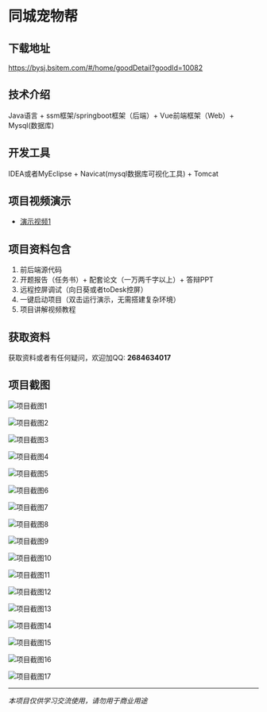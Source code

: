 # 同城宠物帮

## 下载地址
https://bysj.bsitem.com/#/home/goodDetail?goodId=10082

## 技术介绍
Java语言 + ssm框架/springboot框架（后端）+ Vue前端框架（Web）+ Mysql(数据库)

## 开发工具
IDEA或者MyEclipse + Navicat(mysql数据库可视化工具) + Tomcat

## 项目视频演示
- [演示视频1](https://graduation-images.oss-cn-beijing.aliyuncs.com/videos/89%E5%A5%97-3-ssm%E5%BD%95%E5%83%8F/10082_%E5%90%8C%E5%9F%8E%E5%AE%A0%E7%89%A9%E5%B8%AEpf.mp4)

## 项目资料包含
1. 前后端源代码
2. 开题报告（任务书）+ 配套论文（一万两千字以上）+ 答辩PPT
3. 远程控屏调试（向日葵或者toDesk控屏）
4. 一键启动项目（双击运行演示，无需搭建复杂环境）
5. 项目讲解视频教程

## 获取资料
获取资料或者有任何疑问，欢迎加QQ: **2684634017**

## 项目截图
![项目截图1](https://graduation-images.oss-cn-beijing.aliyuncs.com/图片/10082/毕设论坛项目主图.jpg)

![项目截图2](https://graduation-images.oss-cn-beijing.aliyuncs.com/图片/10082/1.png)

![项目截图3](https://graduation-images.oss-cn-beijing.aliyuncs.com/图片/10082/2.png)

![项目截图4](https://graduation-images.oss-cn-beijing.aliyuncs.com/图片/10082/3.png)

![项目截图5](https://graduation-images.oss-cn-beijing.aliyuncs.com/图片/10082/4.png)

![项目截图6](https://graduation-images.oss-cn-beijing.aliyuncs.com/图片/10082/5.png)

![项目截图7](https://graduation-images.oss-cn-beijing.aliyuncs.com/图片/10082/6.png)

![项目截图8](https://graduation-images.oss-cn-beijing.aliyuncs.com/图片/10082/7.png)

![项目截图9](https://graduation-images.oss-cn-beijing.aliyuncs.com/图片/10082/8.png)

![项目截图10](https://graduation-images.oss-cn-beijing.aliyuncs.com/图片/10082/9.png)

![项目截图11](https://graduation-images.oss-cn-beijing.aliyuncs.com/图片/10082/10.png)

![项目截图12](https://graduation-images.oss-cn-beijing.aliyuncs.com/图片/10082/11.png)

![项目截图13](https://graduation-images.oss-cn-beijing.aliyuncs.com/图片/10082/12.png)

![项目截图14](https://graduation-images.oss-cn-beijing.aliyuncs.com/图片/10082/13.png)

![项目截图15](https://graduation-images.oss-cn-beijing.aliyuncs.com/图片/10082/14.png)

![项目截图16](https://graduation-images.oss-cn-beijing.aliyuncs.com/图片/10082/15.png)

![项目截图17](https://graduation-images.oss-cn-beijing.aliyuncs.com/图片/10082/16.png)

---
*本项目仅供学习交流使用，请勿用于商业用途*
